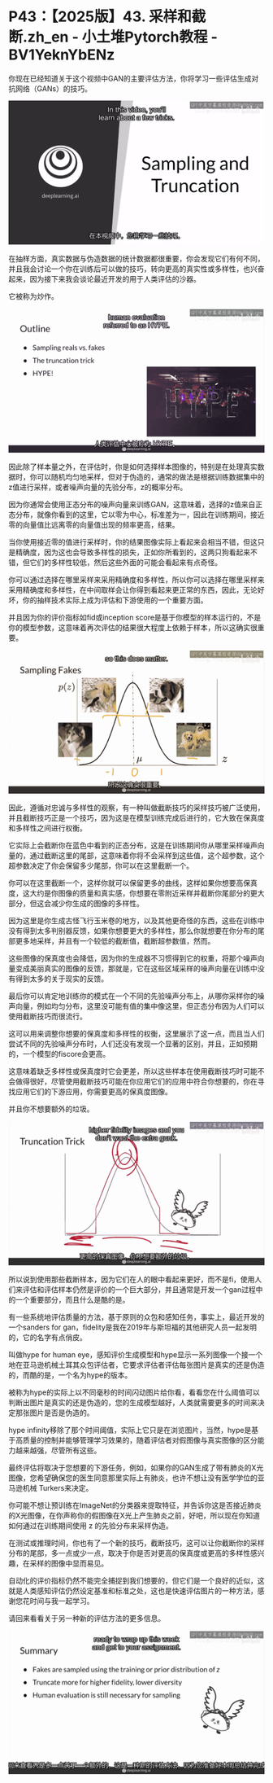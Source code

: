 # P43：【2025版】43. 采样和截断.zh_en - 小土堆Pytorch教程 - BV1YeknYbENz

你现在已经知道关于这个视频中GAN的主要评估方法，你将学习一些评估生成对抗网络（GANs）的技巧。

![](img/c90439c1f755710fe9d6c459c22e5f44_1.png)

在抽样方面，真实数据与伪造数据的统计数据都很重要，你会发现它们有何不同，并且我会讨论一个你在训练后可以做的技巧，转向更高的真实性或多样性，也兴奋起来，因为接下来我会谈论最近开发的用于人类评估的沙器。

它被称为炒作。

![](img/c90439c1f755710fe9d6c459c22e5f44_3.png)

因此除了样本量之外，在评估时，你是如何选择样本图像的，特别是在处理真实数据时，你可以随机均匀地采样，但对于伪造的，通常的做法是根据训练数据集中的z值进行采样，或者噪声向量的先验分布，z的概率分布。

因为你通常会使用正态分布的噪声向量来训练GAN，这意味着，选择的z值来自正态分布，就像你看到的这里，它以零为中心，标准差为一，因此在训练期间，接近零的向量值比远离零的向量值出现的频率更高，结果。

当你使用接近零的值进行采样时，你的结果图像实际上看起来会相当不错，但这只是精确度，因为这也会导致多样性的损失，正如你所看到的，这两只狗看起来不错，但它们的多样性较低，然后这些外面的可能会看起来有点奇怪。

你可以通过选择在哪里采样来采用精确度和多样性，所以你可以选择在哪里采样来采用精确度和多样性，在中间取样会让你得到看起来更正常的东西，因此，无论好坏，你的抽样技术实际上成为评估和下游使用的一个重要方面。

并且因为你的评价指标如fid或inception score是基于你模型的样本运行的，不是你的模型参数，这意味着再次评估的结果很大程度上依赖于样本，所以这确实很重要。



![](img/c90439c1f755710fe9d6c459c22e5f44_5.png)

因此，遵循对忠诚与多样性的观察，有一种叫做截断技巧的采样技巧被广泛使用，并且截断技巧正是一个技巧，因为这是在模型训练完成后进行的，它大致在保真度和多样性之间进行权衡。

它实际上会截断你在蓝色中看到的正态分布，这是在训练期间你从哪里采样噪声向量的，通过截断这里的尾部，这意味着你将不会采样到这些值，这个超参数，这个超参数决定了你会保留多少尾部，你可以在这里截断一个。

你可以在这里截断一个，这样你就可以保留更多的曲线，这样如果你想要高保真度，这大约是你图像的质量和真实感，你想要在零附近采样并截断你尾部分的更大部分，但这会减少你生成的图像的多样性。

因为这里是你生成古怪飞行玉米卷的地方，以及其他更奇怪的东西，这些在训练中没有得到太多判别器反馈，如果你想要更大的多样性，那么你就想要在你分布的尾部更多地采样，并且有一个较低的截断值，截断超参数值，然而。

这些图像的保真度也会降低，因为你的生成器不习惯得到它的权重，将那个噪声向量变成美丽真实的图像的反馈，那就是，它在这些区域采样的噪声向量在训练中没有得到太多的关于现实的反馈。

最后你可以肯定地训练你的模式在一个不同的先验噪声分布上，从哪你采样你的噪声向量，例如均匀分布，这里没可能有值的集中像这里，但正态分布因为人们可以使用截断技巧而很流行。

这可以用来调整你想要的保真度和多样性的权衡，这里展示了这一点，而且当人们尝试不同的先验噪声分布时，人们还没有发现一个显著的区别，并且，正如预期的，一个模型的fiscore会更高。

这意味着缺乏多样性或保真度时它会更差，所以这些样本在使用截断技巧时可能不会做得很好，尽管使用截断技巧可能在你应用它们的应用中符合你想要的，你在寻找应用它们的下游应用，你需要更高的保真度图像。

并且你不想要额外的垃圾。

![](img/c90439c1f755710fe9d6c459c22e5f44_7.png)

所以说到使用那些截断样本，因为它们在人的眼中看起来更好，而不是fi，使用人们来评估和评估样本仍然是评价的一个巨大部分，并且通常是开发一个gan过程中的一个重要部分，而且什么是酷的是。

有一些系统地评估质量的方法，基于原则的众包和感知任务，事实上，最近开发的一个sanders for gan，fidelity是我在2019年与斯坦福的其他研究人员一起发明的，它的名字有点俏皮。

叫做hype for human eye，感知评价生成模型和hype显示一系列图像一个接一个地在亚马逊机械土耳其众包评估者，它要求评估者评估每张图片是真实的还是伪造的，而酷的是，一个名为hype的版本。

被称为hype的实际上以不同毫秒的时间闪动图片给你看，看看您在什么阈值可以判断出图片是真实的还是伪造的，您的生成模型越好，人类就需要更多的时间来决定那张图片是否是伪造的。

hype infinity移除了那个时间阈值，实际上它只是在浏览图片，当然，hype是基于高质量的控制并能够管理学习效果的，随着评估者对假图像与真实图像的区分能力越来越强，尽管所有这些。

最终评估将取决于您想要的下游任务，例如，如果你的GAN生成了带有肺炎的X光图像，您希望确保您的医生同意那里实际上有肺炎，也许不想让没有医学学位的亚马逊机械 Turkers来决定。

你可能不想让预训练在ImageNet的分类器来提取特征，并告诉你这是否接近肺炎的X光图像，在你声称你的假图像在X光上产生肺炎之前，好吧，所以现在你知道如何通过在训练期间使用 z 的先验分布来采样伪造。

在测试或推理时间，你也有了一个新的技巧，截断技巧，这可以让你截断你的采样分布的尾部，多一点或少一点，取决于你是否对更高的保真度或更高的多样性感兴趣，在采样的图像中显而易见。

自动化的评价指标仍然不能完全捕捉到我们想要的，但它们是一个良好的近似，这就是人类感知评估仍然设定基准和标准之处，这也是快速评估图片的一种方法，感谢您花时间与我一起学习。

请回来看看关于另一种新的评估方法的更多信息。

![](img/c90439c1f755710fe9d6c459c22e5f44_9.png)